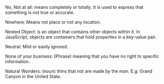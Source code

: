 No, Not at all: means completely or totally. It is used to express that something is not true or accurate.

Nowhere: Means not place or not any location.

Nested Object: is an object that contains other objects within it. In JavaScript, objects are containers that hold properties in a key-value pair. 

Neutral: Mild or easily ignored. 

None of your business: (Phrase) meaning that you have no right to specific information. 

Natural Wonders: (noun) thins that not are made by the man. E.g: Grand Canyon in the United State. 





